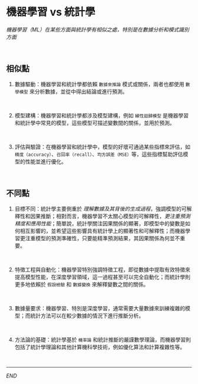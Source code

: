 # 機器學習 vs 統計學

_機器學習（ML）在某些方面與統計學有相似之處，特別是在數據分析和模式識別方面_

<br>

## 相似點

1. 數據驅動：機器學習和統計學都依賴 `數據來推論` 模式或關係，兩者也都使用 `數學模型` 來分析數據，並從中得出結論或進行預測。

<br>

2. 模型建構：機器學習和統計學都涉及模型建構，例如 `線性迴歸模型` 是機器學習和統計學中常見的模型，這些模型可描述變數間的關係，並用於預測。

<br>

3. 評估與驗證：在機器學習和統計學中，模型的好壞可通過某些指標來評估，如 `精度（accuracy）`、`召回率（recall）`、`均方誤差（MSE）`等，這些指標幫助評估模型的性能並進行優化。

<br>

## 不同點

1. 目標不同：統計學主要側重於 _理解數據及其背後的生成過程_，強調模型的可解釋性和因果推斷；相對而言，機器學習不太關心模型的可解釋性，_更注重預測精度和應用性能_；簡單說，統計學關注因果關係的顯著，即模型中的變數是如何相互影響的，並希望這些影響具有統計學上的顯著性和可解釋性；而機器學習更注重模型的預測準確性，只要能精準預測結果，其因果關係為何並不重要。

<br>

2. 特徵工程與自動化：機器學習特別強調特徵工程，即從數據中提取有效特徵來提高模型性能，在深度學習領域，這一過程甚至可以完全自動化；而統計學則更多地依賴於 `假設檢驗` 和 `數據變換` 來解釋變數之間的關係。

<br>

3. 數據量要求：機器學習、特別是深度學習，通常需要大量數據來訓練複雜的模型；而統計方法可以在較少數據的情況下進行推斷分析。

<br>

4. 方法論的基礎：統計學基於 `機率論` 和統計推斷的嚴謹數學理論，而機器學習則包括了統計學理論和其他計算機科學技術，例如優化算法和計算複雜性等。

<br>

___

_END_